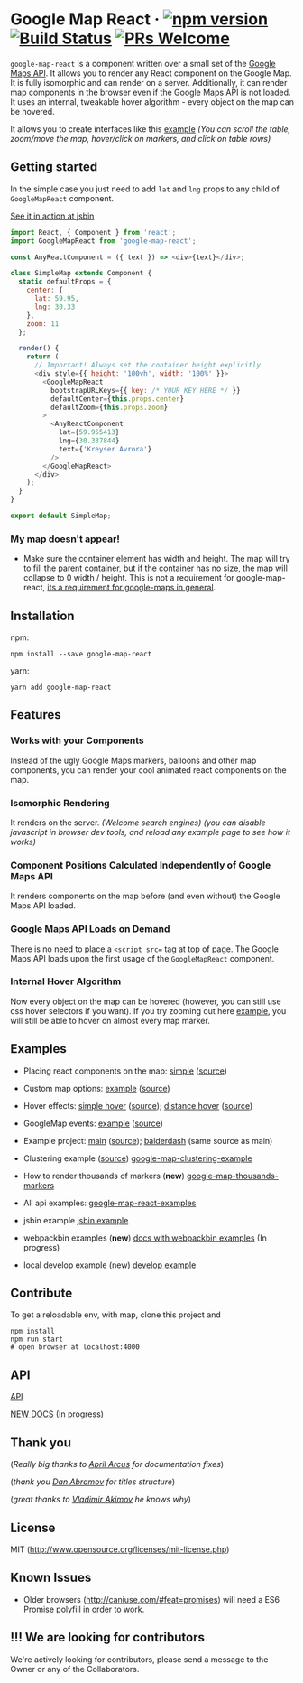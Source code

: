 # Google Map React &middot; [![npm version](https://badge.fury.io/js/google-map-react.svg)](http://badge.fury.io/js/google-map-react) [![Build Status](https://travis-ci.org/istarkov/google-map-react.svg?branch=master)](https://travis-ci.org/istarkov/google-map-react) [![PRs Welcome](https://img.shields.io/badge/PRs-welcome-brightgreen.svg)](github.com/istarkov/google-map-react/CONTRIBUTING.md)

`google-map-react` is a component written over a small set of the [Google Maps API](https://developers.google.com/maps/). It allows you to render any React component on the Google Map. It is fully isomorphic and can render on a server. Additionally, it can render map components in the browser even if the Google Maps API is not loaded. It uses an internal, tweakable hover algorithm - every object on the map can be hovered.

It allows you to create interfaces like this [example](http://istarkov.github.io/google-map-react/map/main) *(You can scroll the table, zoom/move the map, hover/click on markers, and click on table rows)*

## Getting started

In the simple case you just need to add `lat` and `lng` props to any child of `GoogleMapReact` component.

[See it in action at jsbin](https://jsbin.com/gaxapezowo/1/edit?js,output)

```javascript
import React, { Component } from 'react';
import GoogleMapReact from 'google-map-react';

const AnyReactComponent = ({ text }) => <div>{text}</div>;

class SimpleMap extends Component {
  static defaultProps = {
    center: {
      lat: 59.95,
      lng: 30.33
    },
    zoom: 11
  };

  render() {
    return (
      // Important! Always set the container height explicitly
      <div style={{ height: '100vh', width: '100%' }}>
        <GoogleMapReact
          bootstrapURLKeys={{ key: /* YOUR KEY HERE */ }}
          defaultCenter={this.props.center}
          defaultZoom={this.props.zoom}
        >
          <AnyReactComponent
            lat={59.955413}
            lng={30.337844}
            text={'Kreyser Avrora'}
          />
        </GoogleMapReact>
      </div>
    );
  }
}

export default SimpleMap;
```

### My map doesn't appear!

- Make sure the container element has width and height. The map will try to fill the parent container, but if the container has no size, the map will collapse to 0 width / height. This is not a requirement for google-map-react, [its a requirement for google-maps in general](https://developers.google.com/maps/documentation/javascript/tutorial).


## Installation

npm:
```
npm install --save google-map-react
```

yarn:
```
yarn add google-map-react
```

## Features

### Works with your Components

Instead of the ugly Google Maps markers, balloons and other map components, you can render your cool animated react components on the map.

### Isomorphic Rendering

It renders on the server. *(Welcome search engines)* *(you can disable javascript in browser dev tools, and reload any example page to see how it works)*

### Component Positions Calculated Independently of Google Maps API

It renders components on the map before (and even without) the Google Maps API loaded.

### Google Maps API Loads on Demand

There is no need to place a `<script src=` tag at top of page. The Google Maps API loads upon the first usage of the `GoogleMapReact` component.

### Internal Hover Algorithm

Now every object on the map can be hovered (however, you can still use css hover selectors if you want). If you try zooming out here [example](http://istarkov.github.io/google-map-react/map/main), you will still be able to hover on almost every map marker.

## Examples

* Placing react components on the map:
[simple](http://istarkov.github.io/google-map-react/map/simple/) ([source](https://github.com/istarkov/google-map-react-examples/blob/master/web/flux/components/examples/x_simple/simple_map_page.jsx))

* Custom map options:
[example](http://istarkov.github.io/google-map-react/map/options/) ([source](https://github.com/istarkov/google-map-react-examples/blob/master/web/flux/components/examples/x_options/options_map_page.jsx))

* Hover effects:
[simple hover](http://istarkov.github.io/google-map-react/map/simple_hover/) ([source](https://github.com/istarkov/google-map-react-examples/blob/master/web/flux/components/examples/x_simple_hover/simple_hover_map_page.jsx));
[distance hover](http://istarkov.github.io/google-map-react/map/distance_hover/) ([source](https://github.com/istarkov/google-map-react-examples/blob/master/web/flux/components/examples/x_distance_hover/distance_hover_map_page.jsx))

* GoogleMap events:
[example](http://istarkov.github.io/google-map-react/map/events/) ([source](https://github.com/istarkov/google-map-react-examples/blob/master/web/flux/components/examples/x_events/events_map_page.jsx))

* Example project:
[main](http://istarkov.github.io/google-map-react/map/main/) ([source](https://github.com/istarkov/google-map-react-examples/blob/master/web/flux/components/examples/x_main/main_map_block.jsx)); [balderdash](http://istarkov.github.io/google-map-react/map/balderdash/) (same source as main)

* Clustering example ([source](https://github.com/istarkov/google-map-clustering-example))
[google-map-clustering-example](http://istarkov.github.io/google-map-clustering-example/)

* How to render thousands of markers (**new**)
[google-map-thousands-markers](https://istarkov.github.io/google-map-thousands-markers/)

* All api examples:
[google-map-react-examples](https://github.com/istarkov/google-map-react-examples)

* jsbin example
[jsbin example](https://jsbin.com/roqutisoqu/1/edit?js,console,output)

* webpackbin examples (**new**)
[docs with webpackbin examples](./DOC.md) (In progress)

* local develop example (new)
[develop example](./develop)

## Contribute

To get a reloadable env, with map, clone this project and

```shell
npm install
npm run start
# open browser at localhost:4000
```

## API

[API](./API.md)

[NEW DOCS](./DOC.md) (In progress)


## Thank you

(*Really big thanks to [April Arcus](https://github.com/AprilArcus) for documentation fixes*)

(*thank you [Dan Abramov](http://gaearon.github.io/react-dnd/) for titles structure*)

(*great thanks to [Vladimir Akimov](https://github.com/b2whats) he knows why*)

## License

MIT (http://www.opensource.org/licenses/mit-license.php)

## Known Issues

* Older browsers (http://caniuse.com/#feat=promises) will need a ES6 Promise polyfill in order to work.

## !!! We are looking for contributors
We're actively looking for contributors, please send a message to the Owner or any of the Collaborators.
